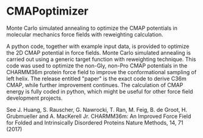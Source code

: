 # CMAPoptimizer
Monte Carlo simulated annealing to optimize the CMAP potentials in molecular mechanics force fields with reweighting calculation.

A python code, together with example input data, is provided to optimize the 2D CMAP potential in force fields. Monte Carlo simulated annealing is carried out using a generic target function with reweighting technique. This code was used to optimize the non-Gly, non-Pro CMAP potentials in the CHARMM36m protein force field to improve the conformational sampling of left helix. The release entitled "paper" is the exact code to derive C36m CMAP, while further improvement continues. The calculation of CMAP energy is fully coded in python, which might be useful for other force field development projects.

See J. Huang, S. Rauscher, G. Nawrocki, T. Ran, M. Feig, B. de Groot, H. Grubmueller and A. MacKerell Jr.
CHARMM36m: An Improved Force Field for Folded and Intrinsically Disordered Proteins
Nature Methods, 14, 71 (2017)

